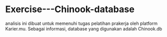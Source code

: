 # Exercise---Chinook-database
analisis ini dibuat untuk memenuhi tugas pelatihan prakerja oleh platform Karier.mu. Sebagai informasi, database yang digunakan adalah Chinook.db
